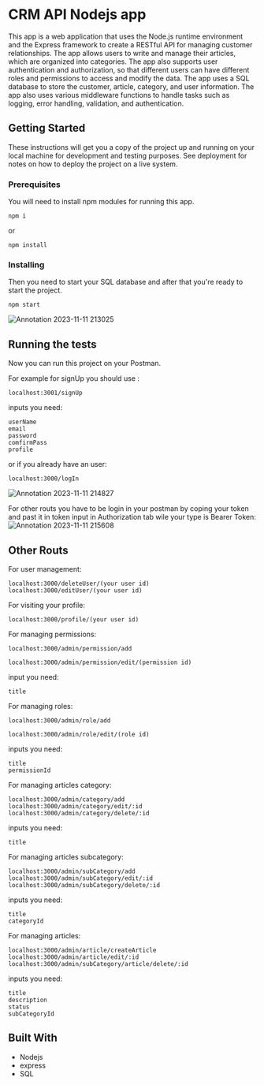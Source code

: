 # CRM API Nodejs app
This app is a web application that uses the Node.js runtime environment and the Express framework to create a RESTful API for managing customer relationships. The app allows users to write and manage their articles, which are organized into categories. The app also supports user authentication and authorization, so that different users can have different roles and permissions to access and modify the data. The app uses a SQL database to store the customer, article, category, and user information. The app also uses various middleware functions to handle tasks such as logging, error handling, validation, and authentication.

## Getting Started

These instructions will get you a copy of the project up and running on your local machine for development and testing purposes. See deployment for notes on how to deploy the project on a live system.

### Prerequisites

You will need to install npm modules for running this app.
```
npm i
```
or 
```
npm install
```

### Installing
Then you need to start your SQL database and after that you're ready to start the project.

```
npm start
```
![Annotation 2023-11-11 213025](https://github.com/sadrakha/Crm-Nodejs-MySQL/assets/67289381/a6f7b970-6792-4eb6-a64e-eea32979aff5)

## Running the tests

Now you can run this project on your Postman.

For example for signUp you should use :

```
localhost:3001/signUp
```
inputs you need:
```
userName
email
password
comfirmPass
profile
```
or if you already have an user:
```
localhost:3000/logIn
```
![Annotation 2023-11-11 214827](https://github.com/sadrakha/Crm-Nodejs-MySQL/assets/67289381/7c201de0-48f2-4b3c-a4ca-f8f186b7ce39)

For other routs you have to be login in your postman by coping your token and past it in token input in Authorization tab wile your type is Bearer Token:
![Annotation 2023-11-11 215608](https://github.com/sadrakha/Crm-Nodejs-MySQL/assets/67289381/1c8e06c4-375a-4082-92e2-42d98d986a1e)
## Other Routs
For user management:

```
localhost:3000/deleteUser/(your user id)
localhost:3000/editUser/(your user id)
```

For visiting your profile:

```
localhost:3000/profile/(your user id)
```

For managing permissions:
```
localhost:3000/admin/permission/add
 ```

```
localhost:3000/admin/permission/edit/(permission id)
```

input you need:
```
title
```
For managing roles:

```
localhost:3000/admin/role/add 
```
```
localhost:3000/admin/role/edit/(role id)
```
inputs you need:

```
title
permissionId
```
For managing articles category:

```
localhost:3000/admin/category/add
localhost:3000/admin/category/edit/:id
localhost:3000/admin/category/delete/:id
```
inputs you need:

```title```

For managing articles subcategory:
```
localhost:3000/admin/subCategory/add
localhost:3000/admin/subCategory/edit/:id
localhost:3000/admin/subCategory/delete/:id
```
inputs you need:
```
title 
categoryId
```
For managing articles:
```
localhost:3000/admin/article/createArticle
localhost:3000/admin/article/edit/:id
localhost:3000/admin/subCategory/article/delete/:id
```
inputs you need:
```
title
description
status
subCategoryId
```

## Built With

* Nodejs
* express
* SQL


